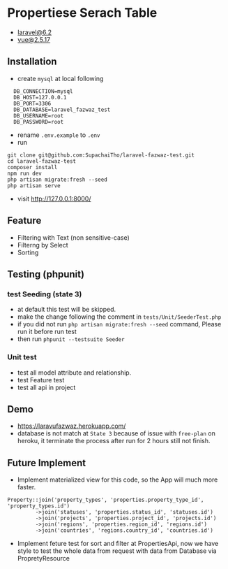 # Propertiese Serach Table
 - laravel@6.2
 - vue@2.5.17
## Installation
 - create `mysql` at local following
  ```
    DB_CONNECTION=mysql
    DB_HOST=127.0.0.1
    DB_PORT=3306
    DB_DATABASE=laravel_fazwaz_test
    DB_USERNAME=root
    DB_PASSWORD=root
  ```
 - rename `.env.example` to `.env`
 - run
  ```
  git clone git@github.com:SupachaiTho/laravel-fazwaz-test.git
  cd laravel-fazwaz-test
  composer install
  npm run dev
  php artisan migrate:fresh --seed
  php artisan serve
  ```
 - visit http://127.0.0.1:8000/

## Feature
 - Filtering with Text (non sensitive-case)
 - Filterng by Select
 - Sorting
## Testing (phpunit)
### test Seeding (state 3)
 - at default this test will be skipped.
 - make the change following the comment in `tests/Unit/SeederTest.php`
 - if you did not run `php artisan migrate:fresh --seed` command, Please run it before run test
 - then run `phpunit --testsuite Seeder`
### Unit test
 - test all model attribute and relationship.
 - test Feature test
 - test all api in project
## Demo
 - https://laravufazwaz.herokuapp.com/
 - database is not match at `State 3` because of issue with `free-plan` on heroku, it terminate the process after run for 2 hours still not finish.
## Future Implement
 - Implement materialized view for this code, so the App will much more faster.
 ```
Property::join('property_types', 'properties.property_type_id', 'property_types.id')
          ->join('statuses', 'properties.status_id', 'statuses.id')
          ->join('projects', 'properties.project_id', 'projects.id')
          ->join('regions', 'properties.region_id', 'regions.id')
          ->join('countries', 'regions.country_id', 'countries.id')
```
 - Implement feture test for sort and filter at PropertiesApi, now we have style to test the whole data from request with data from Database via PropretyResource